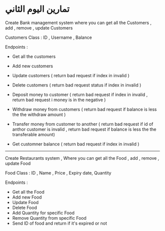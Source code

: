 # تمارين اليوم الثاني

Create Bank management system where you can get all the Customers , add , remove , update Customers

Customers Class :
ID , Username  , Balance

Endpoints :

- Get all the customers
- Add new customers
- Update customers ( return bad request if index in invalid )
- Delete customers ( return bad request status if index in invalid )

- Deposit money to customer  ( return bad request if index in invalid , return bad request i money is in the negative )
- Withdraw money from customers ( return bad request if balance is less the the withdraw amount )
- Transfer money from customer to another  ( return bad request if id of anthor customer is invalid , return bad request if balance is less the the transferable  amount)
- Get customner balance ( return bad request if index in invalid )

------

Create Restaurants system ,
Where you can get all the Food  , add , remove , update  Food

Food Class :
ID , Name , Price  , Expiry date, Quantity

Endpoints :

- Get all the Food
- Add new Food
- Update Food
- Delete Food
- Add Quantity for specific Food
- Remove Quantity from specific Food
- Send ID of food and return if it's expired or not

